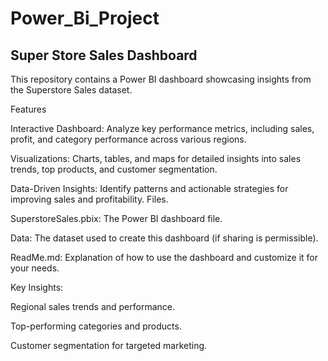 # Power_Bi_Project
## Super Store Sales Dashboard
This repository contains a Power BI dashboard showcasing insights from the Superstore Sales dataset.

Features

Interactive Dashboard:
Analyze key performance metrics, including sales, profit, and category performance across various regions.

Visualizations: 
Charts, tables, and maps for detailed insights into sales trends, top products, and customer segmentation.

Data-Driven Insights: 
Identify patterns and actionable strategies for improving sales and profitability.
Files.

SuperstoreSales.pbix:
The Power BI dashboard file.

Data: 
The dataset used to create this dashboard (if sharing is permissible).

ReadMe.md: 
Explanation of how to use the dashboard and customize it for your needs.

Key Insights:

Regional sales trends and performance.

Top-performing categories and products.

Customer segmentation for targeted marketing.


